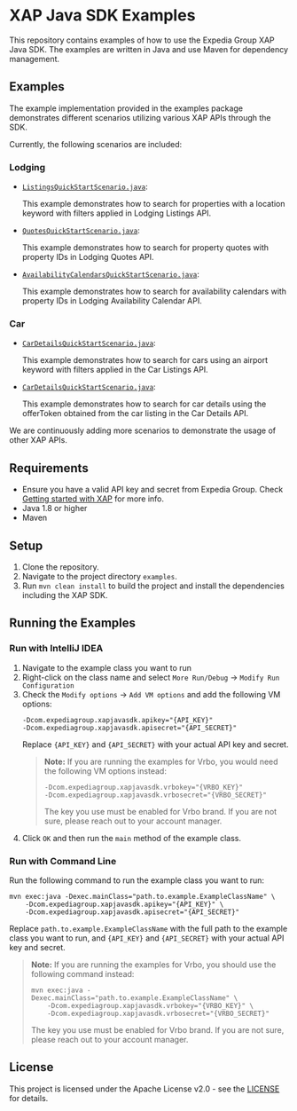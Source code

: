 # XAP Java SDK Examples

This repository contains examples of how to use the Expedia Group XAP Java SDK. The examples are
written in Java and use Maven for dependency management.

## Examples

The example implementation provided in the examples package demonstrates different scenarios
utilizing various XAP APIs through the SDK.

Currently, the following scenarios are included:

### Lodging

- [`ListingsQuickStartScenario.java`](src/main/java/com/expediagroup/sdk/xap/examples/scenarios/lodging/ListingsQuickStartScenario.java):

  This example demonstrates how to search for properties with a location keyword with filters
  applied in Lodging Listings API.

- [`QuotesQuickStartScenario.java`](src/main/java/com/expediagroup/sdk/xap/examples/scenarios/lodging/QuotesQuickStartScenario.java):

  This example demonstrates how to search for property quotes with property IDs in Lodging Quotes API.

- [
  `AvailabilityCalendarsQuickStartScenario.java`](src/main/java/com/expediagroup/sdk/xap/examples/scenarios/lodging/AvailabilityCalendarsQuickStartScenario.java):

  This example demonstrates how to search for availability calendars with property IDs in Lodging Availability Calendar API.

### Car

- [`CarDetailsQuickStartScenario.java`](src/main/java/com/expediagroup/sdk/xap/examples/scenarios/car/CarListingsQuickStartScenario.java):

  This example demonstrates how to search for cars using an airport keyword with filters applied in the Car Listings API.

- [`CarDetailsQuickStartScenario.java`](src/main/java/com/expediagroup/sdk/xap/examples/scenarios/car/CarDetailsQuickStartScenario.java):

  This example demonstrates how to search for car details using the offerToken obtained from the car listing in the Car Details API.

We are continuously adding more scenarios to demonstrate the usage of other XAP APIs.

## Requirements

- Ensure you have a valid API key and secret from Expedia Group.
  Check [Getting started with XAP](https://developers.expediagroup.com/xap/products/xap/set-up/getting-started)
  for more info.
- Java 1.8 or higher
- Maven

## Setup

1. Clone the repository.
2. Navigate to the project directory `examples`.
3. Run `mvn clean install` to build the project and install the dependencies including the XAP SDK.

## Running the Examples

### Run with IntelliJ IDEA
1. Navigate to the example class you want to run
2. Right-click on the class name and select `More Run/Debug` -> `Modify Run Configuration`
3. Check the `Modify options` -> `Add VM options` and add the following VM options:
    ```
    -Dcom.expediagroup.xapjavasdk.apikey="{API_KEY}"
    -Dcom.expediagroup.xapjavasdk.apisecret="{API_SECRET}"
    ```
    Replace `{API_KEY}` and `{API_SECRET}` with your actual API key and secret.
    > **Note:** If you are running the examples for Vrbo, you would need the following VM options instead:
    > ```
    > -Dcom.expediagroup.xapjavasdk.vrbokey="{VRBO_KEY}"
    > -Dcom.expediagroup.xapjavasdk.vrbosecret="{VRBO_SECRET}"
    > ```
    > The key you use must be enabled for Vrbo brand. If you are not sure, please reach out to your account manager.
4. Click `OK` and then run the `main` method of the example class.

### Run with Command Line
Run the following command to run the example class you want to run:
```
mvn exec:java -Dexec.mainClass="path.to.example.ExampleClassName" \
    -Dcom.expediagroup.xapjavasdk.apikey="{API_KEY}" \
    -Dcom.expediagroup.xapjavasdk.apisecret="{API_SECRET}"
```
Replace `path.to.example.ExampleClassName` with the full path to the example class you want to run,
and `{API_KEY}` and `{API_SECRET}` with your actual API key and secret.

> **Note:** If you are running the examples for Vrbo, you should use the following command instead:
> ```
> mvn exec:java -Dexec.mainClass="path.to.example.ExampleClassName" \
>     -Dcom.expediagroup.xapjavasdk.vrbokey="{VRBO_KEY}" \
>     -Dcom.expediagroup.xapjavasdk.vrbosecret="{VRBO_SECRET}"
> ```
> The key you use must be enabled for Vrbo brand. If you are not sure, please reach out to your account manager.

## License

This project is licensed under the Apache License v2.0 - see the [LICENSE](../LICENSE) for details.